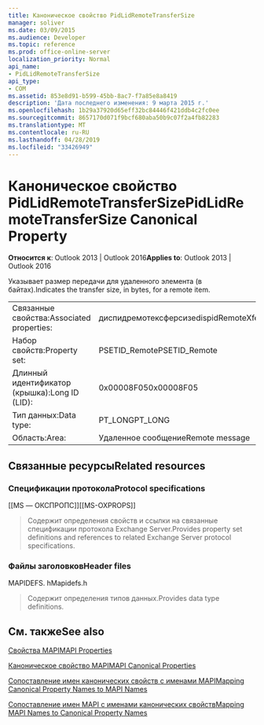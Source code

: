 ```yaml
---
title: Каноническое свойство PidLidRemoteTransferSize
manager: soliver
ms.date: 03/09/2015
ms.audience: Developer
ms.topic: reference
ms.prod: office-online-server
localization_priority: Normal
api_name:
- PidLidRemoteTransferSize
api_type:
- COM
ms.assetid: 853e8d91-b599-45bb-8ac7-f7a85e8a8419
description: 'Дата последнего изменения: 9 марта 2015 г.'
ms.openlocfilehash: 1b29a37920d65eff32bc84446f421ddb4c2fc0ee
ms.sourcegitcommit: 8657170d071f9bcf680aba50b9c07f2a4fb82283
ms.translationtype: MT
ms.contentlocale: ru-RU
ms.lasthandoff: 04/28/2019
ms.locfileid: "33426949"
---
```

# <a name="pidlidremotetransfersize-canonical-property"></a><span data-ttu-id="80144-103">Каноническое свойство PidLidRemoteTransferSize</span><span class="sxs-lookup"><span data-stu-id="80144-103">PidLidRemoteTransferSize Canonical Property</span></span>

  
  
<span data-ttu-id="80144-104">**Относится к**: Outlook 2013 | Outlook 2016</span><span class="sxs-lookup"><span data-stu-id="80144-104">**Applies to**: Outlook 2013 | Outlook 2016</span></span> 
  
<span data-ttu-id="80144-105">Указывает размер передачи для удаленного элемента (в байтах).</span><span class="sxs-lookup"><span data-stu-id="80144-105">Indicates the transfer size, in bytes, for a remote item.</span></span>
  
|||
|:-----|:-----|
|<span data-ttu-id="80144-106">Связанные свойства:</span><span class="sxs-lookup"><span data-stu-id="80144-106">Associated properties:</span></span>  <br/> |<span data-ttu-id="80144-107">диспидремотексферсизе</span><span class="sxs-lookup"><span data-stu-id="80144-107">dispidRemoteXferSize</span></span>  <br/> |
|<span data-ttu-id="80144-108">Набор свойств:</span><span class="sxs-lookup"><span data-stu-id="80144-108">Property set:</span></span>  <br/> |<span data-ttu-id="80144-109">PSETID_Remote</span><span class="sxs-lookup"><span data-stu-id="80144-109">PSETID_Remote</span></span>  <br/> |
|<span data-ttu-id="80144-110">Длинный идентификатор (крышка):</span><span class="sxs-lookup"><span data-stu-id="80144-110">Long ID (LID):</span></span>  <br/> |<span data-ttu-id="80144-111">0x00008F05</span><span class="sxs-lookup"><span data-stu-id="80144-111">0x00008F05</span></span>  <br/> |
|<span data-ttu-id="80144-112">Тип данных:</span><span class="sxs-lookup"><span data-stu-id="80144-112">Data type:</span></span>  <br/> |<span data-ttu-id="80144-113">PT_LONG</span><span class="sxs-lookup"><span data-stu-id="80144-113">PT_LONG</span></span>  <br/> |
|<span data-ttu-id="80144-114">Область:</span><span class="sxs-lookup"><span data-stu-id="80144-114">Area:</span></span>  <br/> |<span data-ttu-id="80144-115">Удаленное сообщение</span><span class="sxs-lookup"><span data-stu-id="80144-115">Remote message</span></span>  <br/> |
   
## <a name="related-resources"></a><span data-ttu-id="80144-116">Связанные ресурсы</span><span class="sxs-lookup"><span data-stu-id="80144-116">Related resources</span></span>

### <a name="protocol-specifications"></a><span data-ttu-id="80144-117">Спецификации протокола</span><span class="sxs-lookup"><span data-stu-id="80144-117">Protocol specifications</span></span>

<span data-ttu-id="80144-118">[[MS — ОКСПРОПС]]</span><span class="sxs-lookup"><span data-stu-id="80144-118">[[MS-OXPROPS]]</span></span> 
  
> <span data-ttu-id="80144-119">Содержит определения свойств и ссылки на связанные спецификации протокола Exchange Server.</span><span class="sxs-lookup"><span data-stu-id="80144-119">Provides property set definitions and references to related Exchange Server protocol specifications.</span></span>
    
### <a name="header-files"></a><span data-ttu-id="80144-120">Файлы заголовков</span><span class="sxs-lookup"><span data-stu-id="80144-120">Header files</span></span>

<span data-ttu-id="80144-121">MAPIDEFS. h</span><span class="sxs-lookup"><span data-stu-id="80144-121">Mapidefs.h</span></span>
  
> <span data-ttu-id="80144-122">Содержит определения типов данных.</span><span class="sxs-lookup"><span data-stu-id="80144-122">Provides data type definitions.</span></span>
    
## <a name="see-also"></a><span data-ttu-id="80144-123">См. также</span><span class="sxs-lookup"><span data-stu-id="80144-123">See also</span></span>



[<span data-ttu-id="80144-124">Свойства MAPI</span><span class="sxs-lookup"><span data-stu-id="80144-124">MAPI Properties</span></span>](mapi-properties.md)
  
[<span data-ttu-id="80144-125">Каноническое свойство MAPI</span><span class="sxs-lookup"><span data-stu-id="80144-125">MAPI Canonical Properties</span></span>](mapi-canonical-properties.md)
  
[<span data-ttu-id="80144-126">Сопоставление имен канонических свойств с именами MAPI</span><span class="sxs-lookup"><span data-stu-id="80144-126">Mapping Canonical Property Names to MAPI Names</span></span>](mapping-canonical-property-names-to-mapi-names.md)
  
[<span data-ttu-id="80144-127">Сопоставление имен MAPI с именами канонических свойств</span><span class="sxs-lookup"><span data-stu-id="80144-127">Mapping MAPI Names to Canonical Property Names</span></span>](mapping-mapi-names-to-canonical-property-names.md)


